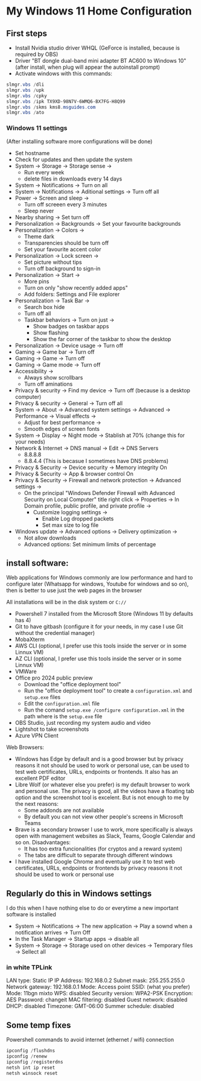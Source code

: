
# My Windows 11 Home Configuration

## First steps

- Install Nvidia studio driver WHQL (GeForce is installed, because is required by OBS)
- Driver "BT dongle dual-band mini adapter BT AC600 to Windows 10" (after install, when plug will appear the autoinstall prompt)
- Activate windows with this commands:

```powershell
slmgr.vbs /dli
slmgr.vbs /upk
slmgr.vbs /cpky
slmgr.vbs /ipk TX9XD-98N7V-6WMQ6-BX7FG-H8Q99
slmgr.vbs /skms kms8.msguides.com
slmgr.vbs /ato
```

### Windows 11 settings

(After installing software more configurations will be done)

- Set hostname
- Check for updates and then update the system
- System -> Storage -> Storage sense -> 
  - Run every week
  - delete files in downloads every 14 days
- System -> Notifications -> Turn on all
- System -> Notifications -> Aditional settings -> Turn off all
- Power -> Screen and sleep -> 
  - Turn off screeen every 3 minutes
  - Sleep never
- Nearby sharing -> Set turn off
- Personalization -> Backgrounds -> Set your favourite backgrounds
- Personalization -> Colors -> 
  - Theme dark
  - Transparencies should be turn off
  - Set your favourite accent color
- Personalization -> Lock screen -> 
  - Set picture without tips
  - Turn off background to sign-in
- Personalization -> Start -> 
  - More pins
  - Turn on only "show recently added apps"
  - Add folders: Settings and File explorer
- Personalization -> Task Bar -> 
  - Search box hide
  - Turn off all
  - Taskbar behaviors -> Turn on just ->
    - Show badges on taskbar apps
    - Show flashing
    - Show the far corner of the taskbar to show the desktop
- Personalization -> Device usage -> Turn off
- Gaming -> Game bar -> Turn off
- Gaming -> Game  -> Turn off
- Gaming -> Game mode -> Turn off
- Accessibility -> 
  - Always show scrollbars
  - Turn off aminations
- Privacy & security -> Find my device -> Turn off (because is a desktop computer)
- Privacy & security -> General -> Turn off all
- System -> About -> Advanced system settings -> Advanced -> Performance -> Visual effects -> 
  - Adjust for best performance ->
  - Smooth edges of screen fonts
- System -> Display -> Night mode -> Stablish at 70% (change this for your needs)
- Network & Internet -> DNS manual -> Edit -> DNS Servers
  - 8.8.8.8
  - 8.8.4.4 (This is becasue I sometimes have DNS problems)
- Privacy & Security -> Device security -> Memory integrity On
- Privacy & Security -> App & browser control On
- Privacy & Security -> Firewall and network protection -> Advanced settings ->
  - On the principal "Windows Defender Firewall with Advanced Security on Local Computer" title right click -> Properties -> In Domain profile, public profile, and private profile -> 
    - Customize logging settings -> 
      - Enable Log dropped packets
      - Set max size to log file
- Windows update -> Advanced options -> Delivery optimization -> 
  - Not allow downloads
  - Advanced options: Set minimum limits of percentage

## install software:

Web applications for Windows commonly are low performance and hard to configure later (Whatsapp for windows, Youtube for windows and so on), then is better to use just the web pages in the browser

All installations will be in the disk system or `C://`

- Powershell 7 installed from the Microsoft Store (Windows 11 by defaults has 4)
- Git to have gitbash (configure it for your needs, in my case I use Git without the credential manager)
- MobaXterm
- AWS CLI (optional, I prefer use this tools inside the server or in some Linnux VM)
- AZ CLI (optional, I prefer use this tools inside the server or in some Linnux VM)
- VMWare
- Office pro 2024 public preview 
  - Download the "office deployment tool"
  - Run the "office deployment tool" to create a `configuration.xml` and `setup.exe` files
  - Edit the `configuration.xml` file
  - Run the comand `setup.exe /configure configuration.xml` in the path where is the `setup.exe` file
- OBS Studio, just recording my system audio and video
- Lightshot to take screenshots
- Azure VPN Client

Web Browsers:
- Windows has Edge by default and is a good browser but by privacy reasons it not should be used to work or personal use, can be used to test web certificates, URLs, endpoints or frontends. It also has an excellent PDF editor
- Libre Wolf (or whatever else you prefer) is my default browser to work and personal use. The privacy is good, all the videos have a floating tab option and the screenshot tool is excelent. But is not enough to me by the next reasons:
  - Some addonds are not available
  - By default you can not view other people's screens in Microsoft Teams
- Brave is a secondary browser I use to work, more specifically is always open with management websites as Slack, Teams, Google Calendar and so on. Disadvantages:
  - It has too extra funcionalities (for cryptos and a reward system)
  - The tabs are difficult to separate through different windows
- I have installed Google Chrome and eventually use it to test web certificates, URLs, endpoints or frontends by privacy reasons it not should be used to work or personal use

## Regularly do this in Windows settings

I do this when I have nothing else to do or everytime a new important software is installed

- System -> Notifications -> The new application -> Play a sownd when a notification arrives -> Turn Off
- In the Task Manager -> Startup apps -> disable all
- System -> Storage -> Storage used on other devices -> Temporary files -> Sellect all 

### in white TPLink

LAN type: Static IP
IP Address: 192.168.0.2
Subnet mask: 255.255.255.0
Network gateway: 192.168.0.1
Mode: Access point
SSID: (what you prefer)
Mode: 11bgn  mixto
WPS: disabled
Security version: WPA2-PSK
Encryption: AES
Password: changeit
MAC filtering: disabled
Guest network: disabled
DHCP: disabled
Timezone: GMT-06:00
Summer schedule: disabled

## Some temp fixes

Powershell commands to avoid internet (ethernet / wifi) connection

```powershell
ipconfig /flushdns
ipconfig /renew
ipconfig /registerdns
netsh int ip reset
netsh winsock reset
```

